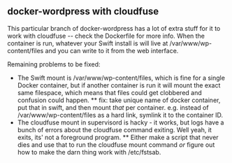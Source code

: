 docker-wordpress with cloudfuse
-------------------------------

This particular branch of docker-wordpress has a lot of extra stuff for it to work with cloudfuse -- check the Dockerfile for more info. When the container is run, whatever your Swift install is will live at /var/www/wp-content/files and you can write to it from the web interface.

Remaining problems to be fixed:

* The Swift mount is /var/www/wp-content/files, which is fine for a single Docker container, but if another container is run it will mount the exact same filespace, which means that files could get clobbered and confusion could happen.
** fix: take unique name of docker container, put that in swift, and then mount *that* per container. e.g. instead of /var/www/wp-content/files as a hard link, symlink it to the container ID.
* The cloudfuse mount in supervisord is hacky - it works, but logs have a bunch of errors about the cloudfuse command exiting. Well yeah, it exits, its' not a foreground program.
** Either make a script that never dies and use that to run the cloudfuse mount command *or* figure out how to make the darn thing work with /etc/fstsab.

 
